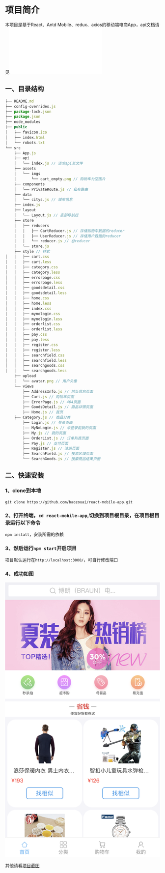 # 项目简介

本项目是基于React、Antd Mobile、redux、axios的移动端电商App，api文档请见![api文档](./接口文档/api.md)

## 一、目录结构

```js
├── README.md
├── config-overrides.js
├── package-lock.json
├── package.json
├── node_modules
├── public
│   ├── favicon.ico
│   ├── index.html
│   └── robots.txt
└── src
    ├── App.js
    ├── api
    │   └── index.js // 请求api总文件
    ├── assets
    │   └── imgs
    │       └── cart_empty.png // 购物车为空图片
    ├── components
    │   └── PrivateRoute.js // 私有路由
    ├── data
    │   └── citys.js // 城市信息
    ├── index.js
    ├── layout
    │   └── Layout.js // 底部导航栏
    ├── store
    │   ├── reducers
    │   │   ├── CartReducer.js // 存储购物车数据的reducer
    │   │   ├── UserReducer.js // 存储用户数据的reducer
    │   │   └── reducer.js // 总reducer
    │   └── store.js
    ├── style // 样式
│   │   ├── cart.css
│   │   ├── cart.less
│   │   ├── category.css
│   │   ├── category.less
│   │   ├── errorpage.css
│   │   ├── errorpage.less
│   │   ├── goodsdetail.css
│   │   ├── goodsdetail.less
│   │   ├── home.css
│   │   ├── home.less
│   │   ├── index.css
│   │   ├── mynologin.css
│   │   ├── mynologin.less
│   │   ├── orderlist.css
│   │   ├── orderlist.less
│   │   ├── pay.css
│   │   ├── pay.less
│   │   ├── register.css
│   │   ├── register.less
│   │   ├── searchfield.css
│   │   ├── searchfield.less
│   │   ├── searchgoods.css
│   │   └── searchgoods.less
    ├── upload
    │   └── avatar.png // 用户头像
    └── views
        ├── AddressInfo.js // 地址信息页面
        ├── Cart.js // 购物车页面
        ├── ErrorPage.js // 404页面
        ├── GoodsDetail.js // 商品详情页面
        ├── Home.js // 首页
	├── Category.js // 商品分类
        ├── Login.js // 登录页面
        |—— MyNoLogin.js // 未登录前我的页面
        ├── My.js // 我的页面
        ├── OrderList.js // 订单列表页面
        ├── Pay.js // 支付页面
        ├── Register.js // 注册页面
        ├── SearchField.js // 搜索区域页面
        └── SearchGoods.js // 搜索商品结果页面
```

## 二、快速安装

### 1、clone到本地

`git clone https://github.com/baozouai/react-mobile-app.git`

### 2、打开终端，`cd react-mobile-app`,切换到项目根目录，在项目根目录运行以下命令

`npm install`，安装所需的依赖

### 3、然后运行`npm start`开启项目

项目默认运行在`http://localhost:3000/`，可自行修改端口

### 4、成功如图

![首页](./项目截图/首页页面.png)

其他请看[项目截图](./项目截图)
